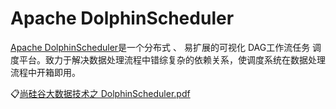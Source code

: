 # Apache DolphinScheduler

[Apache DolphinScheduler](https://dolphinscheduler.apache.org/zh-cn/docs/latest/user_doc/about/introduction.html)是一个分布式
、 易扩展的可视化 DAG工作流任务 调度平台。致力于解决数据处理流程中错综复杂的依赖关系，使调度系统在数据处理流程中开箱即用。

:clipboard:[尚硅谷大数据技术之 DolphinScheduler.pdf](file/尚硅谷大数据技术之DolphinScheduler.pdf)
